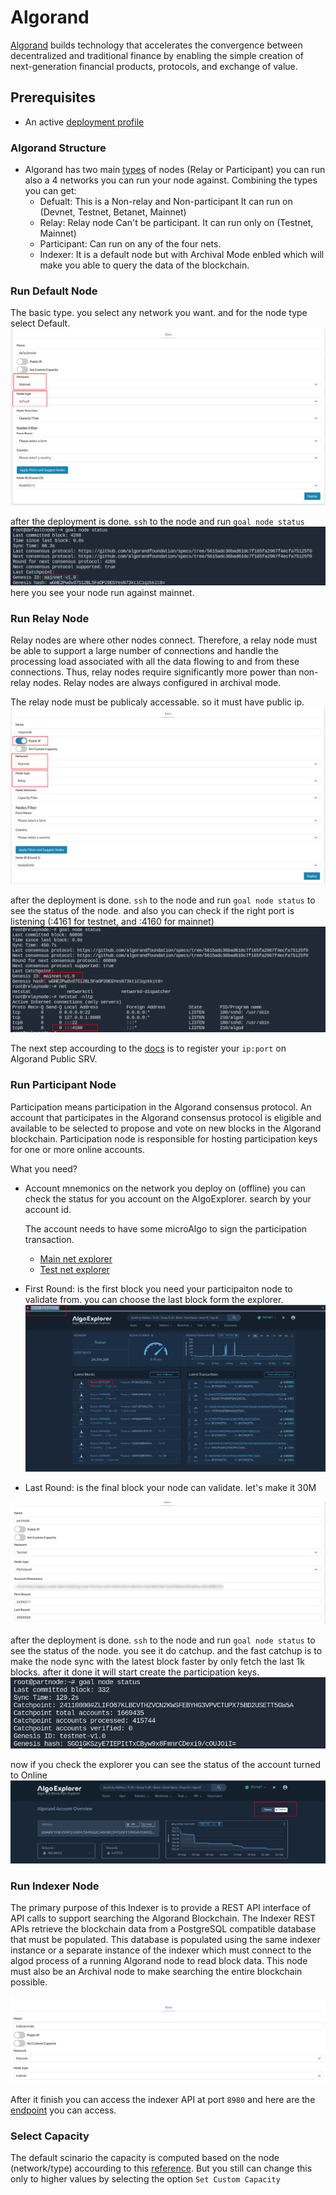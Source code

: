 # Algorand

[Algorand](https://www.algorand.com/) builds technology that accelerates the convergence between decentralized and traditional finance by enabling the simple creation of next-generation financial products, protocols, and exchange of value.

## Prerequisites

- An active [deployment profile](./weblets_profile_manager)

### Algorand Structure

- Algorand has two main [types](https://developer.algorand.org/docs/run-a-node/setup/types/#:~:text=The%20Algorand%20network%20is%20comprised,%2C%20and%20non%2Drelay%20nodes.) of nodes (Relay or Participant) you can run also a 4 networks you can run your node against. Combining the types you can get:
  - Defualt:
    This is a Non-relay and Non-participant
    It can run on (Devnet, Testnet, Betanet, Mainnet)
  - Relay:
    Relay node Can't be participant.
    It can run only on (Testnet, Mainnet)
  - Participant:
    Can run on any of the four nets.
  - Indexer:
    It is a default node but with Archival Mode enbled which will make you able to query the data of the blockchain.

### Run Default Node

The basic type. you select any network you want. and for the node type select Default.
![defaultdep](img/algorand_defaultdep.png)

after the deployment is done. `ssh` to the node and run `goal node status` 
![defaulttest](img/algorand_defaulttest.png)
here you see your node run against mainnet.

### Run Relay Node

Relay nodes are where other nodes connect. Therefore, a relay node must be able to support a large number of connections and handle the processing load associated with all the data flowing to and from these connections. Thus, relay nodes require significantly more power than non-relay nodes. Relay nodes are always configured in archival mode.

The relay node must be publicaly accessable. so it must have public ip.
![relaydep](img/algorand_relaydep.png)

after the deployment is done. `ssh` to the node and run `goal node status` to see the status of the node. and also you can check if the right port is listening (:4161 for testnet, and :4160 for mainnet)
![relaytest](img/algorand_relaytest.png)

The next step accourding to the [docs](https://developer.algorand.org/docs/run-a-node/setup/types/#relay-node) is to register your `ip:port` on Algorand Public SRV.

### Run Participant Node

Participation means participation in the Algorand consensus protocol. An account that participates in the Algorand consensus protocol is eligible and available to be selected to propose and vote on new blocks in the Algorand blockchain.
Participation node is responsible for hosting participation keys for one or more online accounts.

What you need?
- Account mnemonics on the network you deploy on (offline) you can check the status for you account on the AlgoExplorer. search by your account id.

  The account needs to have some microAlgo to sign the participation transaction.
  - [Main net explorer](https://algoexplorer.io/)
  - [Test net explorer](https://testnet.algoexplorer.io/)

- First Round: is the first block you need your participaiton node to validate from. you can choose the last block form the explorer.
  ![partexp](img/algorand_partexp.png)
- Last Round: is the final block your node can validate. let's make it 30M

![partdep](img/algorand_partdep.png)

after the deployment is done. `ssh` to the node and run `goal node status` to see the status of the node. you see it do catchup. and the fast catchup is to make the node sync with the latest block faster by only fetch the last 1k blocks. after it done it will start create the participation keys.
![partstatus](img/algorand_partstatus.png)

now if you check the explorer you can see the status of the account turned to Online
![partonl](img/algorand_partonl.png)

### Run Indexer Node

The primary purpose of this Indexer is to provide a REST API interface of API calls to support searching the Algorand Blockchain. The Indexer REST APIs retrieve the blockchain data from a PostgreSQL compatible database that must be populated. This database is populated using the same indexer instance or a separate instance of the indexer which must connect to the algod process of a running Algorand node to read block data. This node must also be an Archival node to make searching the entire blockchain possible.

![indexernode](img/algorand_indexernode.png)

After it finish you can access the indexer API at port `8980` and here are the [endpoint](https://developer.algorand.org/docs/rest-apis/indexer/) you can access.

### Select Capacity

The default scinario the capacity is computed based on the node (network/type) accourding to this [reference](https://howbigisalgorand.com/).
But you still can change this only to higher values by selecting the option `Set Custom Capacity`
  